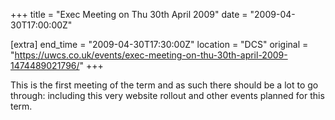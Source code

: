 +++
title = "Exec Meeting on Thu 30th April 2009"
date = "2009-04-30T17:00:00Z"

[extra]
end_time = "2009-04-30T17:30:00Z"
location = "DCS"
original = "https://uwcs.co.uk/events/exec-meeting-on-thu-30th-april-2009-1474489021796/"
+++

This is the first meeting of the term and as such there should be a lot to go through: including this very website rollout and other events planned for this term.

